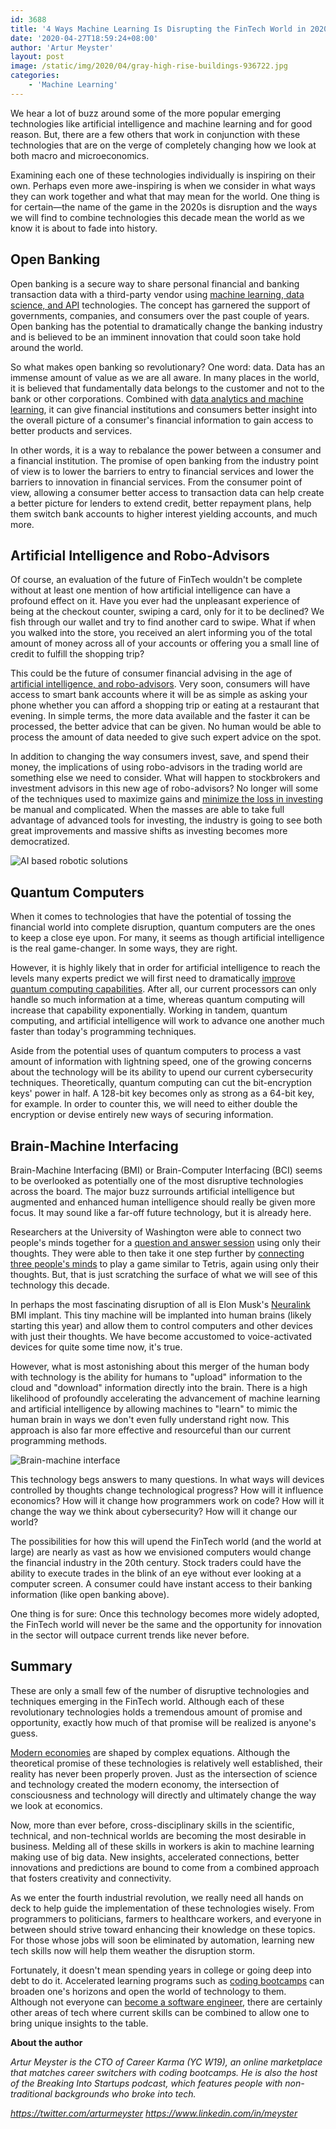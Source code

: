 ```yaml
---
id: 3688
title: '4 Ways Machine Learning Is Disrupting the FinTech World in 2020'
date: '2020-04-27T18:59:24+08:00'
author: 'Artur Meyster'
layout: post
image: /static/img/2020/04/gray-high-rise-buildings-936722.jpg
categories:
    - 'Machine Learning'
---
```


We hear a lot of buzz around some of the more popular emerging technologies like artificial intelligence and machine learning and for good reason. But, there are a few others that work in conjunction with these technologies that are on the verge of completely changing how we look at both macro and microeconomics. 

Examining each one of these technologies individually is inspiring on their own. Perhaps even more awe-inspiring is when we consider in what ways they can work together and what that may mean for the world. One thing is for certain—the name of the game in the 2020s is disruption and the ways we will find to combine technologies this decade mean the world as we know it is about to fade into history.

## Open Banking

Open banking is a secure way to share personal financial and banking transaction data with a third-party vendor using [machine learning, data science, and API](https://www.techradar.com/news/how-ai-and-machine-learning-our-improving-the-banking-experience) technologies. The concept has garnered the support of governments, companies, and consumers over the past couple of years. Open banking has the potential to dramatically change the banking industry and is believed to be an imminent innovation that could soon take hold around the world. 

So what makes open banking so revolutionary? One word: data. Data has an immense amount of value as we are all aware. In many places in the world, it is believed that fundamentally data belongs to the customer and not to the bank or other corporations. Combined with [data analytics and machine learning](https://www2.deloitte.com/content/dam/Deloitte/au/Documents/financial-services/deloitte-au-fs-open-banking-analytics-ai-060918.pdf), it can give financial institutions and consumers better insight into the overall picture of a consumer's financial information to gain access to better products and services.

In other words, it is a way to rebalance the power between a consumer and a financial institution. The promise of open banking from the industry point of view is to lower the barriers to entry to financial services and lower the barriers to innovation in financial services. From the consumer point of view, allowing a consumer better access to transaction data can help create a better picture for lenders to extend credit, better repayment plans, help them switch bank accounts to higher interest yielding accounts, and much more.

## Artificial Intelligence and Robo-Advisors

Of course, an evaluation of the future of FinTech wouldn't be complete without at least one mention of how artificial intelligence can have a profound effect on it. Have you ever had the unpleasant experience of being at the checkout counter, swiping a card, only for it to be declined? We fish through our wallet and try to find another card to swipe. What if when you walked into the store, you received an alert informing you of the total amount of money across all of your accounts or offering you a small line of credit to fulfill the shopping trip? 

This could be the future of consumer financial advising in the age of [artificial intelligence, and robo-advisors](https://www2.deloitte.com/content/dam/Deloitte/nl/Documents/financial-services/deloitte-nl-fsi-artificial-intelligence-investment-mgmt.pdf). Very soon, consumers will have access to smart bank accounts where it will be as simple as asking your phone whether you can afford a shopping trip or eating at a restaurant that evening. In simple terms, the more data available and the faster it can be processed, the better advice that can be given. No human would be able to process the amount of data needed to give such expert advice on the spot. 

In addition to changing the way consumers invest, save, and spend their money, the implications of using robo-advisors in the trading world are something else we need to consider. What will happen to stockbrokers and investment advisors in this new age of robo-advisors? No longer will some of the techniques used to maximize gains and [minimize the loss in investing](https://investorjunkie.com/taxes/tax-loss-harvesting/) be manual and complicated. When the masses are able to take full advantage of advanced tools for investing, the industry is going to see both great improvements and massive shifts as investing becomes more democratized. 

![AI based robotic solutions](/static/img/2020/04/franck-v-zbLW0FG8XU8-unsplash.jpg)

## Quantum Computers

When it comes to technologies that have the potential of tossing the financial world into complete disruption, quantum computers are the ones to keep a close eye upon. For many, it seems as though artificial intelligence is the real game-changer. In some ways, they are right. 

However, it is highly likely that in order for artificial intelligence to reach the levels many experts predict we will first need to dramatically [improve quantum computing capabilities](https://techcrunch.com/2018/11/17/quantum-computing-not-ai-will-define-our-future/). After all, our current processors can only handle so much information at a time, whereas quantum computing will increase that capability exponentially. Working in tandem, quantum computing, and artificial intelligence will work to advance one another much faster than today's programming techniques.

Aside from the potential uses of quantum computers to process a vast amount of information with lightning speed, one of the growing concerns about the technology will be its ability to upend our current cybersecurity techniques. Theoretically, quantum computing can cut the bit-encryption keys' power in half. A 128-bit key becomes only as strong as a 64-bit key, for example. In order to counter this, we will need to either double the encryption or devise entirely new ways of securing information. 

## Brain-Machine Interfacing

Brain-Machine Interfacing (BMI) or Brain-Computer Interfacing (BCI) seems to be overlooked as potentially one of the most disruptive technologies across the board. The major buzz surrounds artificial intelligence but augmented and enhanced human intelligence should really be given more focus. It may sound like a far-off future technology, but it is already here. 

Researchers at the University of Washington were able to connect two people's minds together for a [question and answer session](https://www.washington.edu/news/2015/09/23/uw-team-links-two-human-brains-for-question-and-answer-experiment/) using only their thoughts. They were able to then take it one step further by [connecting three people's minds](https://www.washington.edu/news/2019/07/01/play-a-video-game-using-only-your-mind/) to play a game similar to Tetris, again using only their thoughts. But, that is just scratching the surface of what we will see of this technology this decade.

In perhaps the most fascinating disruption of all is Elon Musk's [Neuralink](https://neuralink.com/) BMI implant. This tiny machine will be implanted into human brains (likely starting this year) and allow them to control computers and other devices with just their thoughts. We have become accustomed to voice-activated devices for quite some time now, it's true. 

However, what is most astonishing about this merger of the human body with technology is the ability for humans to "upload" information to the cloud and "download" information directly into the brain. There is a high likelihood of profoundly accelerating the advancement of machine learning and artificial intelligence by allowing machines to "learn" to mimic the human brain in ways we don't even fully understand right now. This approach is also far more effective and resourceful than our current programming methods.

![Brain-machine interface](/static/img/2020/04/woman-4929598_1920.jpg)

This technology begs answers to many questions. In what ways will devices controlled by thoughts change technological progress? How will it influence economics? How will it change how programmers work on code? How will it change the way we think about cybersecurity? How will it change our world?

The possibilities for how this will upend the FinTech world (and the world at large) are nearly as vast as how we envisioned computers would change the financial industry in the 20th century. Stock traders could have the ability to execute trades in the blink of an eye without ever looking at a computer screen. A consumer could have instant access to their banking information (like open banking above). 

One thing is for sure: Once this technology becomes more widely adopted, the FinTech world will never be the same and the opportunity for innovation in the sector will outpace current trends like never before.

## Summary

These are only a small few of the number of disruptive technologies and techniques emerging in the FinTech world. Although each of these revolutionary technologies holds a tremendous amount of promise and opportunity, exactly how much of that promise will be realized is anyone's guess. 

[Modern economies](https://phys.org/news/2019-11-impacts-quantum-fintech-mainstream.html) are shaped by complex equations. Although the theoretical promise of these technologies is relatively well established, their reality has never been properly proven. Just as the intersection of science and technology created the modern economy, the intersection of consciousness and technology will directly and ultimately change the way we look at economics.

Now, more than ever before, cross-disciplinary skills in the scientific, technical, and non-technical worlds are becoming the most desirable in business. Melding all of these skills in workers is akin to machine learning making use of big data. New insights, accelerated connections, better innovations and predictions are bound to come from a combined approach that fosters creativity and connectivity. 

As we enter the fourth industrial revolution, we really need all hands on deck to help guide the implementation of these technologies wisely. From programmers to politicians, farmers to healthcare workers, and everyone in between should strive toward enhancing their knowledge on these topics. For those whose jobs will soon be eliminated by automation, learning new tech skills now will help them weather the disruption storm. 

Fortunately, it doesn't mean spending years in college or going deep into debt to do it. Accelerated learning programs such as [coding bootcamps](https://careerkarma.com/rankings/best-coding-bootcamps/) can broaden one's horizons and open the world of technology to them. Although not everyone can [become a software engineer](https://careerkarma.com/careers/software-engineer/), there are certainly other areas of tech where current skills can be combined to allow one to bring unique insights to the table. 

**About the author**

*Artur Meyster is the CTO of Career Karma (YC W19), an online marketplace that matches career switchers with coding bootcamps. He is also the host of the Breaking Into Startups podcast, which features people with non-traditional backgrounds who broke into tech.*

*<https://twitter.com/arturmeyster>*
*<https://www.linkedin.com/in/meyster>*
